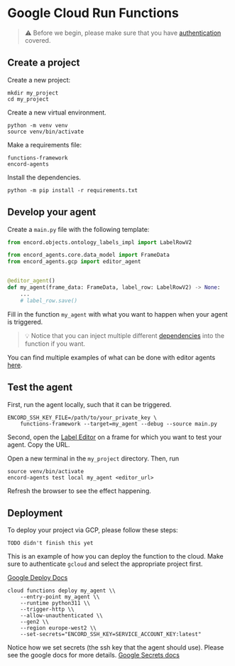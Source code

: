 # Google Cloud Run Functions

> ⚠️ Before we begin, please make sure that you have [authentication](/authentication) covered.

## Create a project

Create a new project:

```shell
mkdir my_project
cd my_project
```

Create a new virtual environment.

```
python -m venv venv
source venv/bin/activate
```

Make a requirements file:

```requirements title="requirements.txt"
functions-framework
encord-agents
```

Install the dependencies.

```shell
python -m pip install -r requirements.txt
```

## Develop your agent

Create a `main.py` file with the following template:

```python title="main.py"
from encord.objects.ontology_labels_impl import LabelRowV2

from encord_agents.core.data_model import FrameData
from encord_agents.gcp import editor_agent


@editor_agent()
def my_agent(frame_data: FrameData, label_row: LabelRowV2) -> None:
    ...
    # label_row.save()
```

Fill in the function `my_agent` with what you want to happen when your agent is triggered.

> 💡 Notice that you can inject multiple different [dependencies](/reference/editor_agents/#encord_agents.gcp.dependencies) into the function if you want.

You can find multiple examples of what can be done with editor agents [here](/editor_agents/examples).

## Test the agent

First, run the agent locally, such that it can be triggered.

```shell
ENCORD_SSH_KEY_FILE=/path/to/your_private_key \
    functions-framework --target=my_agent --debug --source main.py
```

Second, open the [Label Editor](https://docs.encord.com/platform-documentation/Annotate/annotate-label-editor) on a frame for which you want to test your agent. Copy the URL.

Open a new terminal in the `my_project` directory.
Then, run

```shell
source venv/bin/activate
encord-agents test local my_agent <editor_url>
```

Refresh the browser to see the effect happening.

## Deployment

To deploy your project via GCP, please follow these steps:

`TODO didn't finish this yet`

This is an example of how you can deploy the function to the cloud.
Make sure to authenticate `gcloud` and select the appropriate project first.

[Google Deploy Docs](https://cloud.google.com/functions/docs/create-deploy-gcloud)

```shell
cloud functions deploy my_agent \\
    --entry-point my_agent \\
    --runtime python311 \\
    --trigger-http \\
    --allow-unauthenticated \\
    --gen2 \\
    --region europe-west2 \\
    --set-secrets="ENCORD_SSH_KEY=SERVICE_ACCOUNT_KEY:latest"
```

Notice how we set secrets (the ssh key that the agent should use).
Please see the google docs for more details.
[Google Secrets docs](https://cloud.google.com/functions/docs/configuring/secrets)
